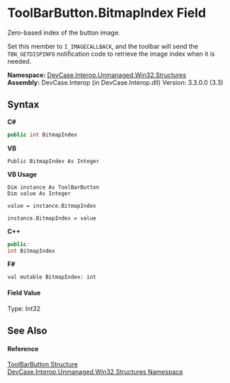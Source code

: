 # ToolBarButton.BitmapIndex Field
 

Zero-based index of the button image. 

 Set this member to `I_IMAGECALLBACK`, and the toolbar will send the `TBN_GETDISPINFO` notification code to retrieve the image index when it is needed.

**Namespace:**&nbsp;<a href="N_DevCase_Interop_Unmanaged_Win32_Structures">DevCase.Interop.Unmanaged.Win32.Structures</a><br />**Assembly:**&nbsp;DevCase.Interop (in DevCase.Interop.dll) Version: 3.3.0.0 (3.3)

## Syntax

**C#**<br />
``` C#
public int BitmapIndex
```

**VB**<br />
``` VB
Public BitmapIndex As Integer
```

**VB Usage**<br />
``` VB Usage
Dim instance As ToolBarButton
Dim value As Integer

value = instance.BitmapIndex

instance.BitmapIndex = value
```

**C++**<br />
``` C++
public:
int BitmapIndex
```

**F#**<br />
``` F#
val mutable BitmapIndex: int
```


#### Field Value
Type: Int32

## See Also


#### Reference
<a href="T_DevCase_Interop_Unmanaged_Win32_Structures_ToolBarButton">ToolBarButton Structure</a><br /><a href="N_DevCase_Interop_Unmanaged_Win32_Structures">DevCase.Interop.Unmanaged.Win32.Structures Namespace</a><br />